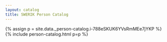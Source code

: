 ```yaml
---
layout: catalog
title: SWERIK Person Catalog
---
```

{% assign p = site.data._person-catalog.i-788eSKUK6YVsRmMEe7jYKP %}
{% include person-catalog.html p=p %}

